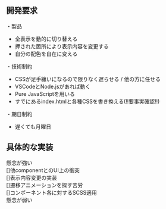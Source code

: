 ## 開発要求

・製品
- 全表示を動的に切り替える
- 押された箇所により表示内容を変更する
- 自分の配色を自在に変える

・技術制約
- CSSが足手纏いになるので限りなく遅らせる / 他の方に任せる
- VSCodeとNode.jsがあれば動く
- Pure JavaScriptを用いる
- すでにあるindex.htmlと各種CSSを書き換える(!!要事実確認!!)

・期日制約
- 遅くても月曜日

## 具体的な実装
懸念が強い<br>
[]他componentとのUI上の衝突<br>
[]表示内容変更の実装<br>
[]遷移アニメーションを探す苦労<br>
[]コンポーネント各に対するSCSS適用<br>
懸念が弱い<br>
